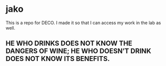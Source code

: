 # jako
This is a repo for DECO. I made it so that I can access my work in the lab as well. 

## HE WHO DRINKS DOES NOT KNOW THE DANGERS OF WINE; HE WHO DOESN’T DRINK DOES NOT KNOW ITS BENEFITS.